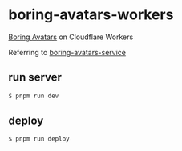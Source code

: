 # boring-avatars-workers

[Boring Avatars](https://github.com/boringdesigners/boring-avatars) on Cloudflare Workers

Referring to [boring-avatars-service](https://github.com/hihayk/boring-avatars-service)

## run server
```bash
$ pnpm run dev
```

## deploy
```bash
$ pnpm run deploy
```
